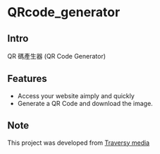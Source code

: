 # QRcode_generator

## Intro

QR 碼產生器 (QR Code Generator)

## Features

- Access your website aimply and quickly
- Generate a QR Code and download the image.

## Note

This project was developed from [Traversy media](https://www.youtube.com/watch?v=qNiUlml9MDk&t=516s&ab_channel=TraversyMedia)
